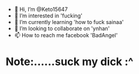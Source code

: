 - 👋 Hi, I’m @Keto15647
- 👀 I’m interested in 'fucking'
- 🌱 I’m currently learning 'how to fuck sainaa'
- 💞️ I’m looking to collaborate on 'ynhan'
- 📫 How to reach me facebook 'BadAngel'








Note:......suck my dick :^
=
